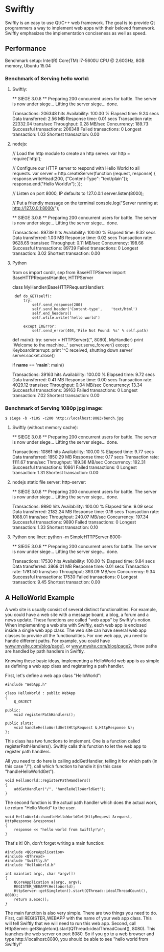 # Swiftly
Swiftly is an easy to use Qt/C++ web framework. The goal is to provide Qt programmers a way to implement web apps with their beloved framework. Swiftly emphasizes the implementation conciseness as well as speed.

## Performance

Benchmark setup:
Intel(R) Core(TM) i7-5600U CPU @ 2.60GHz, 8GB memory, Ubuntu 15.04

### Benchmark of Serving hello world:

1. Swiftly:

    ** SIEGE 3.0.8
    ** Preparing 200 concurrent users for battle.
    The server is now under siege...
    Lifting the server siege...      done.
    
    Transactions:             206348 hits
    Availability:             100.00 %
    Elapsed time:               9.24 secs
    Data transferred:           2.56 MB
    Response time:              0.01 secs
    Transaction rate:       22332.04 trans/sec
    Throughput:             0.28 MB/sec
    Concurrency:              189.73
    Successful transactions:      206348
    Failed transactions:               0
    Longest transaction:            1.03
    Shortest transaction:           0.00

2. nodejs:

    // Load the http module to create an http server.
    var http = require('http');
    
    // Configure our HTTP server to respond with Hello World to all requests.
    var server = http.createServer(function (request, response) {
      response.writeHead(200, {"Content-Type": "text/plain"});
      response.end("Hello World\n");
    });
    
    // Listen on port 8000, IP defaults to 127.0.0.1
    server.listen(8000);
    
    // Put a friendly message on the terminal
    console.log("Server running at http://127.0.0.1:8000/");

    ** SIEGE 3.0.8
    ** Preparing 200 concurrent users for battle.
    The server is now under siege...
    Lifting the server siege...      done.
    
    Transactions:              89739 hits
    Availability:             100.00 %
    Elapsed time:               9.32 secs
    Data transferred:           1.03 MB
    Response time:              0.02 secs
    Transaction rate:        9628.65 trans/sec
    Throughput:             0.11 MB/sec
    Concurrency:              198.66
    Successful transactions:       89739
    Failed transactions:               0
    Longest transaction:            3.02
    Shortest transaction:           0.00

3. Python

    from os import curdir, sep
    from BaseHTTPServer import BaseHTTPRequestHandler, HTTPServer
    
    class MyHandler(BaseHTTPRequestHandler):
    
        def do_GET(self):
            try:
                self.send_response(200)
                self.send_header('Content-type',    'text/html')
                self.end_headers()
                self.wfile.write('hello world')
    
            except IOError:
                self.send_error(404,'File Not Found: %s' % self.path)
    
    def main():
        try:
            server = HTTPServer(('', 8080), MyHandler)
            print 'Welcome to the machine...'
            server.serve_forever()
        except KeyboardInterrupt:
            print '^C received, shutting down server'
            server.socket.close()
    
    if __name__ == '__main__':
        main()

    Transactions:              39163 hits
    Availability:             100.00 %
    Elapsed time:               9.72 secs
    Data transferred:           0.41 MB
    Response time:              0.00 secs
    Transaction rate:        4029.12 trans/sec
    Throughput:             0.04 MB/sec
    Concurrency:               13.34
    Successful transactions:       39163
    Failed transactions:               0
    Longest transaction:            7.02
    Shortest transaction:           0.00

### Benchmark of Serving 1080p jpg image:

    $ siege -b -t10S -c200 http://localhost:8083/bench.jpg

1. Swiftly (without memory cache):

    ** SIEGE 3.0.8
    ** Preparing 200 concurrent users for battle.
    The server is now under siege...
    Lifting the server siege...      done.
    
    Transactions:              10861 hits
    Availability:             100.00 %
    Elapsed time:               9.77 secs
    Data transferred:        1850.29 MB
    Response time:              0.17 secs
    Transaction rate:        1111.67 trans/sec
    Throughput:           189.38 MB/sec
    Concurrency:              192.31
    Successful transactions:       10861
    Failed transactions:               0
    Longest transaction:            1.31
    Shortest transaction:           0.00

2. nodejs static file server: http-server:

    ** SIEGE 3.0.8
    ** Preparing 200 concurrent users for battle.
    The server is now under siege...
    Lifting the server siege...      done.
    
    Transactions:               9890 hits
    Availability:             100.00 %
    Elapsed time:               9.09 secs
    Data transferred:        2182.24 MB
    Response time:              0.18 secs
    Transaction rate:        1088.01 trans/sec
    Throughput:           240.07 MB/sec
    Concurrency:              197.34
    Successful transactions:        9890
    Failed transactions:               0
    Longest transaction:            1.33
    Shortest transaction:           0.10

3. Python one liner: python -m SimpleHTTPServer 8000:

    ** SIEGE 3.0.8
    ** Preparing 200 concurrent users for battle.
    The server is now under siege...
    Lifting the server siege...      done.
    
    Transactions:              17530 hits
    Availability:             100.00 %
    Elapsed time:               9.84 secs
    Data transferred:        3868.01 MB
    Response time:              0.01 secs
    Transaction rate:        1781.50 trans/sec
    Throughput:           393.09 MB/sec
    Concurrency:                9.34
    Successful transactions:       17530
    Failed transactions:               0
    Longest transaction:            9.45
    Shortest transaction:           0.00

## A HelloWorld Example
A web site is usually consist of several distinct functionalities. For example, you could have a web site with a message board, a blog, a forum and a news update. These functions are called "web apps" by Swiftly's notion. When implementing a web site with Swiftly, each web app is enclosed inside a single web app class. The web site can have several web app classes to provide all the functionalities. For one web app, you need to handle different paths. For example, you could have www.mysite.com/blog/page1, or www.mysite.com/blog/page2, these paths are handled by path handlers in Swiftly.

Knowing these basic ideas, implementing a HelloWorld web app is as simple as defining a web app class and registering a path handler.

First, let's define a web app class "HelloWorld":

    #include "WebApp.h"

    class HelloWorld : public WebApp
    {
        Q_OBJECT

    public:
        void registerPathHandlers();

    public slots:
        void handleHelloWorldGet(HttpRequest &,HttpResponse &);
    };

This class has two functions to implement. One is a function called registerPathHandlers(). Swiftly calls this function to let the web app to register path handlers.

All you need to do here is calling addGetHandler, telling it for which path (in this case "/"), call which function to handle it (in this case "handleHelloWorldGet").

    void HelloWorld::registerPathHandlers()
    {
        addGetHandler("/", "handleHelloWorldGet");
    }

The second function is the actual path handler which does the actual work, i.e return "Hello World" to the user.

    void HelloWorld::handleHelloWorldGet(HttpRequest &request, HttpResponse &response)
    {
        response << "hello world from Swiftly!\n";
    }

That's it! Oh, don't forget writing a main function:

    #include <QCoreApplication>
    #include <QThread>
    #include "Swiftly.h"
    #include "HelloWorld.h"

    int main(int argc, char *argv[])
    {
        QCoreApplication a(argc, argv);
        REGISTER_WEBAPP(HelloWorld);
        HttpServer::getSingleton().start(QThread::idealThreadCount(), 8080);
        return a.exec();
    }

The main function is also very simple. There are two things you need to do. First, call REGISTER_WEBAPP with the name of your web app class. This will tell Swiftly that we will need to run this web app. Second, call HttpServer::getSingleton().start(QThread::idealThreadCount(), 8080). This launches the web server on port 8080. So if you go to a web browser and type http://localhost:8080, you should be able to see "hello world from Swiftly!"
